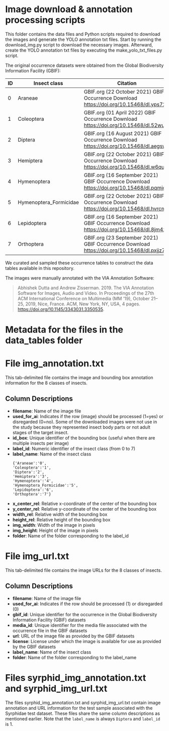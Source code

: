 # Image download & annotation processing scripts

This folder contains the data files and Python scripts required to download the images and generate the YOLO annotation txt files. Start by running the download_img.py script to download the necessary images. Afterward, create the YOLO annotation txt files by executing the make_yolo_txt_files.py script.

The original occurrence datasets were obtained from the Global Biodiversity Information Facility (GBIF):

| ID | Insect class           | Citation |
|----|------------------------|----------|
| 0  | Araneae                | GBIF.org (22 October 2021) GBIF Occurrence Download https://doi.org/10.15468/dl.yps72k |
| 1  | Coleoptera             | GBIF.org (01 April 2022) GBIF Occurrence Download  https://doi.org/10.15468/dl.52wu3r |
| 2  | Diptera                | GBIF.org (16 August 2021) GBIF Occurrence Download  https://doi.org/10.15468/dl.aegswt |
| 3  | Hemiptera              | GBIF.org (22 October 2021) GBIF Occurrence Download https://doi.org/10.15468/dl.w6qucx |
| 4  | Hymenoptera            | GBIF.org (16 September 2021) GBIF Occurrence Download https://doi.org/10.15468/dl.pqmjq4 |
| 5  | Hymenoptera_Formicidae | GBIF.org (22 October 2021) GBIF Occurrence Download https://doi.org/10.15468/dl.hvrcmu |
| 6  | Lepidoptera            | GBIF.org (16 September 2021) GBIF Occurrence Download https://doi.org/10.15468/dl.8jm4zg |
| 7  | Orthoptera             | GBIF.org (23 September 2021) GBIF Occurrence Download  https://doi.org/10.15468/dl.pxjjz7 |

We curated and sampled these occurrence tables to construct the data tables available in this repository.

The images were manually annotated with the VIA Annotation Software:
> Abhishek Dutta and Andrew Zisserman. 2019. The VIA Annotation Software for Images, Audio and Video. In Proceedings of the 27th ACM International Conference on Multimedia (MM ’19), October 21–25, 2019, Nice, France. ACM, New York, NY, USA, 4 pages. https://doi.org/10.1145/3343031.3350535.

# Metadata for the files in the data_tables folder

# File img_annotation.txt

This tab-delimited file contains the image and bounding box annotation information for the 8 classes of insects.

## Column Descriptions

- **filename**: Name of the image file
- **used_for_ai**: Indicates if the row (image) should be processed (1=yes) or disregarded (0=no). Some of the downloaded images were not use in the study because they represented insect body parts or not adult stages of the target insect.
- **id_box**: Unique identifier of the bounding box (useful when there are multiple insects per image)
- **label_id**: Numeric identifier of the insect class (from 0 to 7)
- **label_name**: Name of the insect class
    ```
    {'Araneae':'0', 
    'Coleoptera':'1',
    'Diptera':'2',
    'Hemiptera':'3',
    'Hymenoptera':'4',
    'Hymenoptera_Formicidae':'5',
    'Lepidoptera':'6',
    'Orthoptera':'7'}
    ```
- **x_center_rel**: Relative x-coordinate of the center of the bounding box
- **y_center_rel**: Relative y-coordinate of the center of the bounding box
- **width_rel**: Relative width of the bounding box
- **height_rel**: Relative height of the bounding box
- **img_width**: Width of the image in pixels
- **img_height**: Height of the image in pixels
- **folder**: Name of the folder corresponding to the label_id

# File img_url.txt

This tab-delimited file contains the image URLs for the 8 classes of insects.

## Column Descriptions

- **filename**: Name of the image file
- **used_for_ai**: Indicates if the row should be processed (1) or disregarded (0)
- **gbif_id**: Unique identifier for the occurrence in the Global Biodiversity Information Facility (GBIF) datasets
- **media_id**: Unique identifier for the media file associated with the occurrence file in the GBIF datasets
- **url**: URL of the image file as provided by the GBIF datasets
- **license**: License under which the image is available for use as provided by the GBIF datasets
- **label_name**: Name of the insect class
- **folder**: Name of the folder corresponding to the label_name

# Files syrphid_img_annotation.txt and syrphid_img_url.txt

The files syrphid_img_annotation.txt and syrphid_img_url.txt contain image annotation and URL information for the test sample associated with the Syrphidae test dataset. These files share the same column descriptions as mentioned earlier. Note that the `label_name` is always `Diptera` and `label_id` is 1.